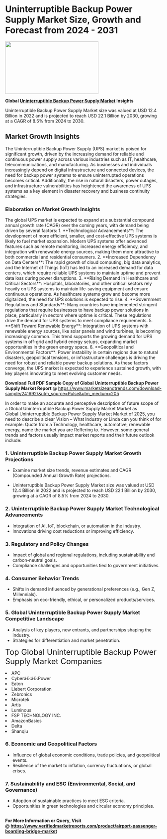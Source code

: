 <H1>Uninterruptible Backup Power Supply Market Size, Growth and Forecast from 2024 - 2031</H1><img class="aligncenter size-medium wp-image-584254" src="https://thirdeyenews.in/wp-content/uploads/2024/09/Global-Market-Research-300x168.jpeg" alt="" width="300" height="168" /><p><strong>Global&nbsp;<a href="https://www.marketsizeandtrends.com/download-sample/241692/&amp;utm_source=Pulse&amp;utm_medium=205">Uninterruptible Backup Power Supply Market</a> Insights</strong></p><p>Uninterruptible Backup Power Supply Market size was valued at USD 12.4 Billion in 2022 and is projected to reach USD 22.1 Billion by 2030, growing at a CAGR of 8.5% from 2024 to 2030.</p><p><h2>Market Growth Insights</h2> The Uninterruptible Backup Power Supply (UPS) market is poised for significant growth, driven by the increasing demand for reliable and continuous power supply across various industries such as IT, healthcare, telecommunications, and manufacturing. As businesses and individuals increasingly depend on digital infrastructure and connected devices, the need for backup power systems to ensure uninterrupted operations becomes critical. Additionally, the rise in natural disasters, power outages, and infrastructure vulnerabilities has heightened the awareness of UPS systems as a key element in disaster recovery and business continuity strategies. <h3>Elaboration on Market Growth Insights</h3> The global UPS market is expected to expand at a substantial compound annual growth rate (CAGR) over the coming years, with demand being driven by several factors: 1. **Technological Advancements**: The development of more efficient, smaller, and cost-effective UPS systems is likely to fuel market expansion. Modern UPS systems offer advanced features such as remote monitoring, increased energy efficiency, and integration with renewable energy sources, making them more attractive to both commercial and residential consumers. 2. **Increased Dependency on Data Centers**: The rapid growth of cloud computing, big data analytics, and the Internet of Things (IoT) has led to an increased demand for data centers, which require reliable UPS systems to maintain uptime and prevent data loss during power disruptions. 3. **Rising Demand in Healthcare and Critical Sectors**: Hospitals, laboratories, and other critical sectors rely heavily on UPS systems to maintain life-saving equipment and ensure continuous operations. As healthcare systems grow and become more digitalized, the need for UPS solutions is expected to rise. 4. **Government Regulations and Standards**: Many countries have implemented stringent regulations that require businesses to have backup power solutions in place, particularly in sectors where uptime is critical. These regulations drive the demand for UPS systems to meet compliance requirements. 5. **Shift Toward Renewable Energy**: Integration of UPS systems with renewable energy sources, like solar panels and wind turbines, is becoming increasingly common. This trend supports the growing demand for UPS systems in off-grid and hybrid energy setups, expanding market opportunities in the green energy space. 6. **Geopolitical and Environmental Factors**: Power instability in certain regions due to natural disasters, geopolitical tensions, or infrastructure challenges is driving the need for robust and reliable power backup solutions. As these factors converge, the UPS market is expected to experience sustained growth, with key players innovating to meet evolving customer needs. </p><p><span class=""><strong>Download Full PDF Sample Copy of Global Uninterruptible Backup Power Supply Market Report</strong> @ <a href="https://www.marketsizeandtrends.com/download-sample/241692/&amp;utm_source=Pulse&amp;utm_medium=205" target="_blank">https://www.marketsizeandtrends.com/download-sample/241692/&amp;utm_source=Pulse&amp;utm_medium=205</a></span></p><p>In order to make an accurate and perceptive description of future scope of a Global&nbsp;Uninterruptible Backup Power Supply Market Market as Global&nbsp;Uninterruptible Backup Power Supply Market Market of 2025, you need to describe a clear Vision &ndash; What Industry or Linda can you think of for example: Quote from a Technology, healthcare, automotive, renewable energy, name the market you are Reffering to. However, some general trends and factors usually impact market reports and their future outlook include:</p><h3>1.&nbsp;<strong>Uninterruptible Backup Power Supply Market Growth Projections</strong></h3><ul><li>Examine market size trends, revenue estimates and CAGR (Compounded Annual Growth Rate) projections.</li><li><p>Uninterruptible Backup Power Supply Market size was valued at USD 12.4 Billion in 2022 and is projected to reach USD 22.1 Billion by 2030, growing at a CAGR of 8.5% from 2024 to 2030.</p></li></ul><h3>2.&nbsp;<strong>Uninterruptible Backup Power Supply Market Technological Advancements</strong></h3><ul><li>Integration of AI, IoT, blockchain, or automation in the industry.</li><li>Innovations driving cost reductions or improving efficiency.</li></ul><h3>3.&nbsp;<strong>Regulatory and Policy Changes</strong></h3><ul><li>Impact of global and regional regulations, including sustainability and carbon-neutral goals.</li><li>Compliance challenges and opportunities tied to government initiatives.</li></ul><h3>4.&nbsp;<strong>Consumer Behavior Trends</strong></h3><ul><li>Shifts in demand influenced by generational preferences (e.g., Gen Z, Millennials).</li><li>Emphasis on eco-friendly, ethical, or personalized products/services.</li></ul><h3>5.&nbsp;<strong>Global Uninterruptible Backup Power Supply Market Competitive Landscape</strong></h3><ul><li>Analysis of key players, new entrants, and partnerships shaping the industry.</li><li>Strategies for differentiation and market penetration.</li></ul><p data-pm-slice="1 1 []"><span style="color: inherit; font-family: inherit; font-size: 25px;">Top Global Uninterruptible Backup Power Supply Market Companies</span></p><div class="" data-test-id=""><p><li>APC</li><li> Cyberâ€‹â€‹Power</li><li> Eaton</li><li> Liebert Corporation</li><li> Zebronics</li><li> Microtek</li><li> Artis</li><li> Luminous</li><li> FSP TECHNOLOGY INC.</li><li> AmazonBasics</li><li> Delta</li><li> Shanqiu</li></p></div><h3>6.&nbsp;<strong>Economic and Geopolitical Factors</strong></h3><ul><li>Influence of global economic conditions, trade policies, and geopolitical events.</li><li>Resilience of the market to inflation, currency fluctuations, or global crises.</li></ul><h3>7.&nbsp;<strong>Sustainability and ESG (Environmental, Social, and Governance)</strong></h3><ul><li>Adoption of sustainable practices to meet ESG criteria.</li><li>Opportunities in green technologies and circular economy principles.</li></ul><h2><strong style="font-size: 14px;">For More Information or Query, Visit @&nbsp;</strong><a style="background-color: #ffffff; font-size: 14px;" href="https://www.marketsizeandtrends.com/report/uninterruptible-backup-power-supply-market/" target="_blank">https://www.verifiedmarketreports.com/product/airport-passenger-boarding-bridge-market</a></h2>
